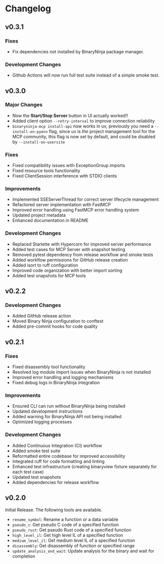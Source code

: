 # Changelog

## v0.3.1

### Fixes

- Fix dependencies not installed by BinaryNinja package manager.

### Development Changes

- Github Actions will now run full test suite instead of a simple smoke test.

## v0.3.0

### Major Changes

- Now the **Start/Stop Server** button in UI actually worked!!
- Added client option `--retry-interval` to improve connection reliability
- `binaryninja-mcp install-api` now works in uv, previously you need a
  `--install-on-pyenv` flag, since uv is _the_ project management tool for the
  MCP community, this flag is now set by default, and could be disabled by
  `--install-on-usersite`

### Fixes

- Fixed compatibility issues with ExceptionGroup imports
- Fixed resource tools functionality
- Fixed ClientSession interference with STDIO clients

### Improvements

- Implemented SSEServerThread for correct server lifecycle management
- Refactored server implementation with FastMCP
- Improved error handling using FastMCP error handling system
- Updated project metadata
- Enhanced documentation in README

### Development Changes

- Replaced Starlette with Hypercorn for improved server performance
- Added test cases for MCP Server with snapshot testing
- Removed pytest dependency from release workflow and smoke tests
- Added workflow permissions for GitHub release creation
- Added isort to ruff configuration
- Improved code organization with better import sorting
- Added test snapshots for MCP tools

## v0.2.2

### Development Changes

- Added GitHub release action
- Moved Binary Ninja configuration to conftest
- Added pre-commit hooks for code quality

## v0.2.1

### Fixes

- Fixed disassembly tool functionality
- Resolved log module import issues when BinaryNinja is not installed
- Improved error handling and logging mechanisms
- Fixed debug logs in BinaryNinja integration

### Improvements

- Ensured CLI can run without BinaryNinja being installed
- Updated development instructions
- Added warning for BinaryNinja API not being installed
- Optimized logging processes

### Development Changes

- Added Continuous Integration (CI) workflow
- Added smoke test suite
- Reformatted entire codebase for improved accessibility
- Integrated ruff for code formatting and linting
- Enhanced test infrastructure (creating binaryview fixture separately for each
  test case)
- Updated test snapshots
- Added dependencies for release workflow

## v0.2.0

Initial Release. The following tools are available.

- `rename_symbol`: Rename a function or a data variable
- `pseudo_c`: Get pseudo C code of a specified function
- `pseudo_rust`: Get pseudo Rust code of a specified function
- `high_level_il`: Get high level IL of a specified function
- `medium_level_il`: Get medium level IL of a specified function
- `disassembly`: Get disassembly of function or specified range
- `update_analysis_and_wait`: Update analysis for the binary and wait for
  completion
